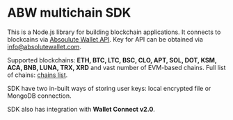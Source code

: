 # ABW multichain SDK

This is a Node.js library for building blockchain applications. It connects to blockcains via  [Absoulute Wallet API](https://new-api.absolutewallet.com/api-docs). Key for API can be obtained via [info@absolutewallet.com](mailto:info@absolutewallet.com).

Supported blockchains: **ETH, BTC, LTC, BSC, CLO, APT, SOL, DOT, KSM, ACA, BNB, LUNA, TRX, XRD** and vast number of EVM-based chains. Full list of chains: [chains list](https://new-api.absolutewallet.com/api-docs#/info/get_info_networks).

SDK have two in-built ways of storing user keys: local encrypted file or MongoDB connection.

SDK also has integration with **Wallet Connect v2.0**.
